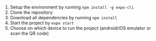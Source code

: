 1. Setup the environment by running `npm install -g expo-cli`
2. Clone the repository
3. Download all dependencies by running `npm install`
4. Start the project by `expo start`
5. Choose on which device to run the project (android/iOS emulator or scan the QR code)

